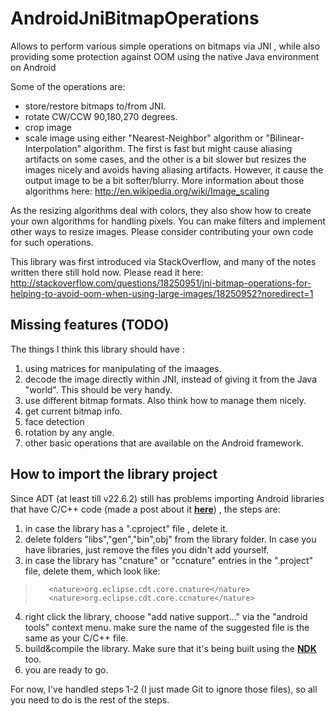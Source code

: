 AndroidJniBitmapOperations
==========================

Allows to perform various simple operations on bitmaps via JNI , while also providing some protection against OOM using the native Java environment on Android

Some of the operations are:
 - store/restore bitmaps to/from JNI.
 - rotate CW/CCW 90,180,270 degrees.
 - crop image
 - scale image using either "Nearest-Neighbor" algorithm or "Bilinear-Interpolation" algorithm.
 The first is fast but might cause aliasing artifacts on some cases, and the other is a bit slower but resizes the images nicely and avoids having aliasing artifacts. 
 However, it cause the output image to be a bit softer/blurry. 
 More information about those algorithms here:
 http://en.wikipedia.org/wiki/Image_scaling
 
As the resizing algorithms deal with colors, they also show how to create your own algorithms for handling pixels. 
You can make filters and implement other ways to resize images. Please consider contributing your own code for such operations.

This library was first introduced via StackOverflow, and many of the notes written there still hold now.
Please read it here:
http://stackoverflow.com/questions/18250951/jni-bitmap-operations-for-helping-to-avoid-oom-when-using-large-images/18250952?noredirect=1

Missing features (TODO)
-----------------------

The things I think this library should have :

 1. using matrices for manipulating of the imaages.
 2. decode the image directly within JNI, instead of giving it from the Java "world". This should be very handy.
 3. use different bitmap formats. Also think how to manage them nicely.                                                            
 4. get current bitmap info.
 5. face detection
 6. rotation by any angle. 
 7. other basic operations that are available on the Android framework.

How to import the library project
---------------------------------
Since ADT (at least till v22.6.2) still has problems importing Android libraries that have C/C++ code (made a post about it [**here**][1]) , the steps are:

 1. in case the library has a ".cproject" file , delete it. 
 2. delete folders "libs","gen","bin",obj" from the library folder. In case you have libraries, just remove the files you didn't add yourself.
 3. in case the library has "cnature" or "ccnature" entries in the ".project" file, delete them, which look like:

 >  	  <nature>org.eclipse.cdt.core.cnature</nature>
 >  	  <nature>org.eclipse.cdt.core.ccnature</nature>
   
 4. right click the library, choose "add native support..." via the "android tools" context menu. make sure the name of the suggested file is the same as your C/C++ file.
 5. build&compile the library. Make sure that it's being built using the [**NDK**][2] too.
 6. you are ready to go.


For now, I've handled steps 1-2 (I just made Git to ignore those files), so all you need to do is the rest of the steps.


 [1]: http://stackoverflow.com/questions/22263253/how-to-correctly-import-an-android-library-with-jni-code/22956790?noredirect=1#comment35057887_22956790

 [2]: https://developer.android.com/tools/sdk/ndk/index.html
